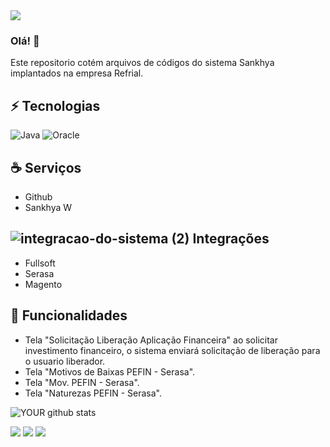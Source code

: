 <img src="https://github.com/rondynely/Tecway/blob/main/LogoSankhyaBranco.png">

### Olá! 👋
Este repositorio cotém arquivos de códigos do sistema Sankhya implantados na empresa Refrial.

## ⚡ Tecnologias
![Java](https://img.shields.io/badge/-java-E34A86?style=flat-square&logo=java)
![Oracle](https://img.shields.io/badge/-oracle-red?style=flat-square&logo=oracle)

## ☕️ Serviços
 
* Github
* Sankhya W

## ![integracao-do-sistema (2)](https://user-images.githubusercontent.com/108894680/186256064-415508a3-aadd-4f24-9f33-aaa55375caf4.png) Integrações

* Fullsoft
* Serasa
* Magento
 
## 🚀 Funcionalidades
 
  - Tela "Solicitação Liberação Aplicação Financeira" ao solicitar investimento financeiro, o sistema enviará solicitação de liberação para o usuario liberador.
  - Tela "Motivos de Baixas PEFIN - Serasa".
  - Tela "Mov. PEFIN - Serasa". 
  - Tela "Naturezas PEFIN - Serasa".
  
  
![YOUR github stats](https://github-readme-stats.vercel.app/api?username=rondynely)


[<img src="https://img.shields.io/badge/twitter-%231DA1F2.svg?&style=for-the-badge&logo=twitter&logoColor=white" />](https://twitter.com/rondynely)   [<img src="https://img.shields.io/badge/linkedin-%230077B5.svg?&style=for-the-badge&logo=linkedin&logoColor=white" />](https://www.linkedin.com/in/rondynely/) [<img src = "https://img.shields.io/badge/instagram-%23E4405F.svg?&style=for-the-badge&logo=instagram&logoColor=white">](https://www.instagram.com/rondynely/)
